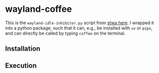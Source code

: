 # wayland-coffee

This is the `wayland-idle-inhibitor.py` script
from [stwa here](https://github.com/stwa/wayland-idle-inhibitor).
I wrapped it into a python package,
such that it can, e.g., be installed with `uv` or `pipx`,
and can directly be called by typing `coffee` on the terminal.

## Installation

## Execution


